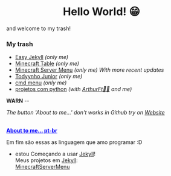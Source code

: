 <h1 align="center"> Hello World! 😁</h1>

and welcome to my trash!

### My trash

- [Easy Jekyll](https://github.com/gabrielramires/Easy_Jekyll) _(only me)_
- [Minecraft Table](https://github.com/gabrielramires/MinecraftTable) _(only me)_
- [Minecraft Server Menu](https://github.com/gabrielramires/MinecraftServerMenu) _(only me)_ _With more recent updates_
- [Todyynho Junior](https://github.com/gabrielramires/Todyynho-Junior) _(only me)_
- [cmd menu](https://github.com/gabrielramires/cmd_menu) _(only me)_
- [projetos com python](https://github.com/gabrielramires/projetos-com-python) _(with [ArthurFt👩‍🦲](https://github.com/ArthurFt) and me)_

<b>WARN</b> -- <p id="RemoveMe"><i>The button 'About to me...' don't works in Github try on <a href="https://RamiresOliv.github.io/RamiresOliv">Website</a></i></p><strong><br><ins id="abouttome" onclick="abouttome()" style="cursor: pointer; color: blue;">About to me... pt-br</ins></strong>
<br>

<div id="abouttome_text"></div>

Em fim são essas as linguagem que amo programar :D

- estou Começando a usar [Jekyll](https://jekyllrb.com)!\
  Meus projetos em [Jekyll](https://jekyllrb.com):\
  [MinecraftServerMenu](https://RamiresOliv.github.io/MinecraftServerMenu)

<script src="main.js"></script>
